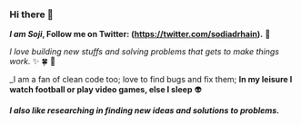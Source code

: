 ### Hi there 👋

<!--
**sodiadrhain/sodiadrhain** is a ✨ _special_ ✨ repository because its `README.md` (this file) appears on your GitHub profile.

Here are some ideas to get you started:

- 🔭 I’m currently working on ...
- 🌱 I’m currently learning ...
- 👯 I’m looking to collaborate on ...
- 🤔 I’m looking for help with ...
- 💬 Ask me about ...
- 📫 How to reach me: ...
- 😄 Pronouns: ...
- ⚡ Fun fact: ...
-->


**_I am Soji_, Follow me on Twitter: (https://twitter.com/sodiadrhain).** 💬 

_I love building new stuffs and solving problems that gets to make things work._ :sparkles:  :four_leaf_clover: :seedling:

_I am a fan of clean code too; love to find bugs and fix them; **In my leisure I watch football or play video games, else I sleep** :alien:

**_I also like researching in finding new ideas and solutions to problems._**

